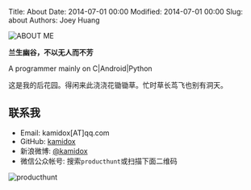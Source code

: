 Title: About
Date: 2014-07-01 00:00
Modified: 2014-07-01 00:00
Slug: about
Authors: Joey Huang

![ABOUT ME](https://raw.githubusercontent.com/kamidox/blogs/master/kamidox_icon_mini.png)

**兰生幽谷，不以无人而不芳**

A programmer mainly on C|Android|Python

这是我的后花园。得闲来此浇浇花锄锄草。忙时草长茑飞也别有洞天。

## 联系我

* Email: kamidox[AT]qq.com
* GitHub: [kamidox](https://github.com/kamidox/)
* 新浪微博: [@kamidox](http://weibo.com/kamidox)
* 微信公众帐号: 搜索`producthunt`或扫描下面二维码

![producthunt](https://raw.githubusercontent.com/kamidox/weixin_producthunt/master/weixin/static/img/qrcode_for_producthunt_weixin.jpg)
